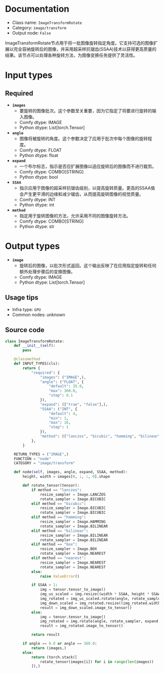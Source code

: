 
# Documentation
- Class name: `ImageTransformRotate`
- Category: `image/transform`
- Output node: `False`

ImageTransformRotate节点用于将一批图像旋转指定角度。它支持可选的图像扩展以完全容纳旋转后的图像，并采用超采样抗锯齿(SSAA)技术以获得更高质量的结果。该节点可以处理各种旋转方法，为图像变换任务提供了灵活性。

# Input types
## Required
- **`images`**
    - 要旋转的图像批次。这个参数至关重要，因为它指定了将要进行旋转的输入图像。
    - Comfy dtype: IMAGE
    - Python dtype: List[torch.Tensor]
- **`angle`**
    - 图像将被旋转的角度。这个参数决定了应用于批次中每个图像的旋转程度。
    - Comfy dtype: FLOAT
    - Python dtype: float
- **`expand`**
    - 一个布尔标志，指示是否应扩展图像以适应旋转后的图像而不进行裁剪。
    - Comfy dtype: COMBO[STRING]
    - Python dtype: bool
- **`SSAA`**
    - 指示应用于图像的超采样抗锯齿级别，以提高旋转质量。更高的SSAA值会产生更平滑的边缘和减少锯齿，从而提高旋转图像的视觉质量。
    - Comfy dtype: INT
    - Python dtype: int
- **`method`**
    - 指定用于旋转图像的方法，允许采用不同的图像旋转方法。
    - Comfy dtype: COMBO[STRING]
    - Python dtype: str

# Output types
- **`image`**
    - 旋转后的图像，以批次形式返回。这个输出反映了在应用指定旋转和任何额外处理步骤后的变换图像。
    - Comfy dtype: IMAGE
    - Python dtype: List[torch.Tensor]


## Usage tips
- Infra type: `GPU`
- Common nodes: unknown


## Source code
```python
class ImageTransformRotate:
    def __init__(self):
        pass

    @classmethod
    def INPUT_TYPES(cls):
        return {
            "required": {
                "images": ("IMAGE",),
                "angle": ("FLOAT", {
                    "default": 35.0,
                    "max": 360.0,
                    "step": 0.1
                }),
                "expand": (["true", "false"],),
                "SSAA": ("INT", {
                    "default": 4,
                    "min": 1,
                    "max": 16,
                    "step": 1
                }),
                "method": (["lanczos", "bicubic", "hamming", "bilinear", "box", "nearest"],),
            },
        }

    RETURN_TYPES = ("IMAGE",)
    FUNCTION = "node"
    CATEGORY = "image/transform"

    def node(self, images, angle, expand, SSAA, method):
        height, width = images[0, :, :, 0].shape

        def rotate_tensor(tensor):
            if method == "lanczos":
                resize_sampler = Image.LANCZOS
                rotate_sampler = Image.BICUBIC
            elif method == "bicubic":
                resize_sampler = Image.BICUBIC
                rotate_sampler = Image.BICUBIC
            elif method == "hamming":
                resize_sampler = Image.HAMMING
                rotate_sampler = Image.BILINEAR
            elif method == "bilinear":
                resize_sampler = Image.BILINEAR
                rotate_sampler = Image.BILINEAR
            elif method == "box":
                resize_sampler = Image.BOX
                rotate_sampler = Image.NEAREST
            elif method == "nearest":
                resize_sampler = Image.NEAREST
                rotate_sampler = Image.NEAREST
            else:
                raise ValueError()

            if SSAA > 1:
                img = tensor.tensor_to_image()
                img_us_scaled = img.resize((width * SSAA, height * SSAA), resize_sampler)
                img_rotated = img_us_scaled.rotate(angle, rotate_sampler, expand == "true", fillcolor=(0, 0, 0, 0))
                img_down_scaled = img_rotated.resize((img_rotated.width // SSAA, img_rotated.height // SSAA), resize_sampler)
                result = img_down_scaled.image_to_tensor()
            else:
                img = tensor.tensor_to_image()
                img_rotated = img.rotate(angle, rotate_sampler, expand == "true", fillcolor=(0, 0, 0, 0))
                result = img_rotated.image_to_tensor()

            return result

        if angle == 0.0 or angle == 360.0:
            return (images,)
        else:
            return (torch.stack([
                rotate_tensor(images[i]) for i in range(len(images))
            ]),)

```
